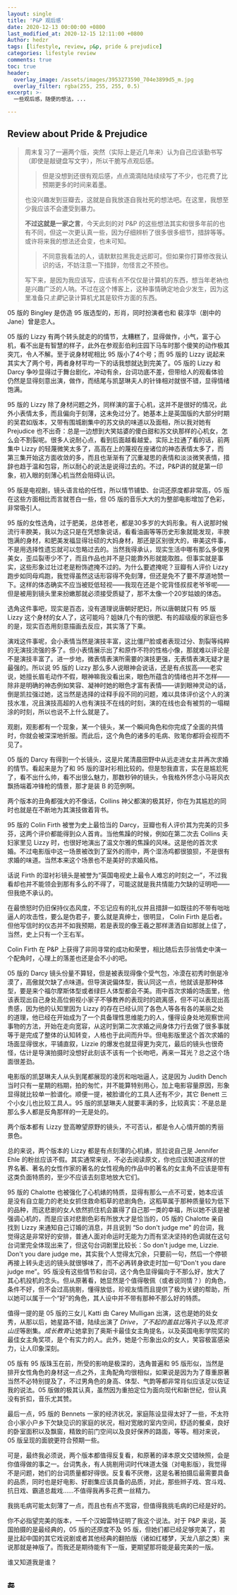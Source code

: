 ```yaml
---
layout: single
title: 'P&P 观后感'
date: 2020-12-13 00:00:00 +0800
last_modified_at: 2020-12-15 12:11:00 +0800
Author: hedzr
tags: [lifestyle, review, p&p, pride & prejudice]
categories: lifestyle review
comments: true
toc: true
header:
  overlay_image: /assets/images/3953273590_704e3899d5_m.jpg
  overlay_filter: rgba(255, 255, 255, 0.5)
excerpt: >-
  一些观后感，随便的想法，...

---
```




## Review about Pride & Prejudice



> 周末复习了一遍两个版，突然（实际上是近几年来）认为自己应该勤书写（即使是敲键盘写文字），所以干脆写点观后感。
>
> > 但是没想到还很有观后感，点点滴滴陆陆续续写了不少，也花费了比预期更多的时间来着墨。
>
> 也没兴趣发到豆瓣去，这就是自我放逐自我社死的想法吧。在这里，我想至少我应该不会遭受到暴力。
>
> **不过这就是一家之言**，今天此刻的对 P&P 的这些想法其实和很多年前的也有不同，但这一次更认真一些，因为仔细辨析了很多很多细节，措辞等等。或许将来我的想法还会变，也未可知。
>
> > 不同意我看法的人，请默默拉黑我走远即可。但如果你打算修改我认识的话，不妨注意一下措辞，勿怪言之不预也。
>
> 写下来，是因为我应该写，应该有点不仅仅是计算机的东西，想当年老衲也是兴趣广泛的人呐。不过在这个博客上，这种事情确定地会少发生，因为这里准备只*主要*记录计算机尤其是软件方面的东西。

05 版的 Bingley 是仿造 95 版选型的，形肖，同时扮演者也和 裴淳华（剧中的 Jane）曾是恋人。

05 版的 Lizzy 有两个转头就走的的情节，太糟糕了，显得做作，小气，富于心机，看不出是有智慧的样子，此外在参观彭伯利庄园下马车时那个傻笑的动作极其突兀，令人不解。至于说身材呢相比 95 版小了4个号；而 95 版的 Lizzy 说起来其实大了两个号，两者身材平均一下的话我想就达到完美了。05 版的 Lizzy 和 Darcy 争吵显得过于舞台剧化，冲动有余，台词功底不差，但带给人的观看体验仍然是显得刻意出演，做作，而结尾与凯瑟琳夫人的针锋相对就很不错，显得情绪饱满。

95 版的 Lizzy 除了身材问题之外，同样演的富于心机，这并不是很好的情况，此外小表情太多，而且偏向于刻薄，这未免过分了。她基本上是英国版的大部分时期的吴君如版本，又带有围城剧集中的苏文纨的味道以及面相，所以我对她有 Prejudice 也不出奇：总是一边想到大笑姑婆的傻白甜和苏文纨那样的心机女，怎么会不割裂呢。很多人说耐心点，看到后面越看越爱。实际上拉通了看的话，前两集中 Lizzy 的轻蔑微笑太多了，高高在上的蔑视在座诸位的神态表情太多了，而第三集开始这方面收敛的多，而且也渐渐有了沉重凝思的表情和淡淡微笑表情，措辞也趋于温和包容，所以耐心的说法是说得过去的。不过，P&P讲的就是第一印象，初入眼的刻薄心机当然会阻碍认识。

95 版是电视剧，镜头语言给的任性，所以情节铺垫、台词还原度都非常高，05 版在这些方面相比而言就苍白一些，但 05 版的音乐大大的为整部电影增加了色彩，非常吸引人。

95 版的女性选角，过于肥美，总体苍老，都是30多岁的大妈形象。有人说那时候流行丰腴美，我以为这只是在凭想象说话，看看油画等等历史形象就能发现，丰腴饱满的身材，和肥美发福显得壮硕的大妈身材，那还是区别很大的，审美这件事，不是用选择性遗忘就可以忽略过去的。当然我得承认，现实生活中哪有那么多俊男美女，歪瓜裂枣少不了，而且作品也并不是只能靠外形就能取胜。但事实就是事实，这些形象过壮过老是粉饰遮掩不过的。为什么要遮掩呢？豆瓣有人评价 Lizzy 跑步如同母鸡跑，我觉得虽然这话形容得不免刻薄，但还是免不了要不厚道地赞一下。这样的体态确实不应当被贬低轻视——我现在还是个驼背怪叔叔老爷爷呢——但是被用到镜头里来扮嫩那就必须接受质疑了，那不太像一个20岁姑娘的体态。

选角这件事吧，现实是百态，没有道理说唐朝好肥妇，所以唐朝就只有 95 版 Lizzy 这个身材的女人了，这可能吗？姐妹几个有的很肥、有的超级瘦的家庭也多的是，现实百态用刻意描画去反应，其实落了下乘。

演戏这件事呢，会小表情当然是演技丰富，这比僵尸脸或者表现过分、割裂等纯粹的无演技流强的多了。但小表情展示出了和原作不符的性格小像，那就难以评论是不是演技丰富了。进一步地，微表情表演所需要的演技更强，无表情表演无疑才是最强的。所以说 95 版的 Lizzy 那么多人说眼神会说话，还是有点拔高——老实说，她擅长眉毛动作不假，眼神嘛我没看出来，眼色所蕴含的情绪也并不怎样——除非是明确的神态例如笑容、凝神时她的眼色才富有表情——讲到眼神灵动的话，倒是凯拉强过她，这当然是选择的诠释手段不同的问题，难以具体评价这个人的演技水准，况且演技高超的人也有演技不在线的时刻，演的在线也会有被剪的一塌糊涂的时刻，所以也说不上什么就是了。

观剧，观影都有一个现象，某一个镜头，某一个瞬间角色和你完成了全面的共情时，你就会被深深地折服。而此后，这个角色的诸多的毛病、败笔你都将会视而不见了。

05 版的 Darcy 有得到一个长镜头，这是片尾清晨田野中从远走进女主并再次求婚的情节。看起来是为了和 95 版的湿衬衫相比较的。但是恕我直言，实在是尴尬死了，看不出什么帅，看不出很么魅力，那数秒钟的镜头，令我格外怀念小马哥风衣飘扬端着冲锋枪的情景，那才是装 B 的范例啊。

两个版本的丑角都强大的不像话，Collins 神父都演的极其好，你在为其尴尬的同时也就是在不断地为其演技做着背书。

95 版的 Colin Firth 被誉为史上最恰当的 Darcy，豆瓣也有人评价其为完美的贝多芬，这两个评价都能得到众人首肯。当他焦躁的时候，例如在第二次去 Collins 夫妇家里见 Lizzy 时，也很好地演出了温文尔雅的焦躁的风味。这是他的首次求婚。不过电影版中这一场景被改到了室外的雨中，两个湿汤鸡都很狼狈，不是很有求婚的味道。当然本来这个场景也不是美好的求婚风格。

话说 Firth 的湿衬衫镜头是被誉为“英国电视史上最令人难忘的时刻之一”，不过我看却也并不能领会到那有多么的不得了，可能这就是我共情能力欠缺的证明吧——但我绝不承认的。

在最愤怒时仍旧保持仪态风度，不忘记应有的礼仪并且措辞一如既往的不带有咄咄逼人的攻击性，要么是伪君子，要么就是真绅士，很明显， Colin Firth 是后者。但他写信时的仪态并不如我预期，若是表现的像王羲之那样潇洒自如那就上佳了，当然，史上只有一个王右军。

Colin Firth 在 P&P 上获得了非同寻常的成功和荣誉，相比随后去莎翁情史中演一个配角时，心理上的落差也还是会不小的吧。

05 版的 Darcy 镜头份量不算轻，但是被表现得像个受气包，冷漠在初秀时倒是冷漠了，高傲就欠缺了点味道。但导演说偏体型，我认同这一点，他就该是那种体型，要是来个福尔摩斯体型或者绿巨人体型都会不美。雨中首次求婚的场面里，他该表现出自己身处高位俯视小家子不够教养的表现时的疏离感，但不可以表现出高贵感，因为他的认知里因为 Lizzy 的存在已经认同了各色人等各有各的美丽之处的道理，他已经在开始成为了一个具备理性思维能力的人，懂得设身处地观察世间事物的方法，开始在走向宽容，从这时到第二次求婚之间身体力行去做了很多事就等于是完成了整体的认知转变，人格也于此间而升华。但电影版里这个首次求婚的场面显得很水，平铺直叙，Lizzie 的爆发也就显得更为突兀，最后的镜头也很奇怪，估计是导演拍摄时没想好此刻该不该有一个长吻吧，再来一耳光？总之这个场面很差劲。

电影版的凯瑟琳夫人从头到尾都展现的凌厉和咄咄逼人，这是因为 Judith Dench 当时只有一星期的档期，拍的匆忙，并不能算特别用心，加上电影容量原因，形象显得就比较单一脸谱化。顺便一提，被脸谱化的工具人还有不少，其它 Benett 三个小女儿也比较工具人。95 版的凯瑟琳夫人就要丰满的多，比较真实：不是总是那么多人都是反角那样的一无是处的。

两个版本都有 Lizzy 登高瞭望原野的镜头，不可否认，都是令人心情开朗的秀丽景色。



总的来说，两个版本的 Lizzy 都是有点刻薄的心机婊，凯拉说自己是 Jennifer Ehle 的粉丝应该不假。其实通常来说，不必去阅读原文，你也应该知道这样的世界名著、著名的女性作家的著名的女性视角的作品中的著名的女主角不应该是带有这类负面特质的，至少不应该去刻意地放大它们。



95 版的 Chalotte 也被强化了心机婊的特质，显得有那么一点不可爱，她本应该是没有自立能力的老处女抓住救命稻草的悲剧角色，这稻草属于那种质量较为低下的品种，而这悲剧的女人依然抓住机会赢得了自己那一类的幸福，所以她不该是被强调心机的，而是应该对悲剧色彩有所放大才是恰当的，05 版的 Chalotte 亲自找到 Lizzy 来通知自己订婚的消息，并且说到 “So don't judge me" 的台词，我觉得这是非常好的安排，普通人面对命运时无能为力而有坚决坚持的色调就在这句台词里完全体现出来了，但这句台词剧里比较长：So don't judge me, Lizzie. Don't you dare judge me，其实我个人觉得太冗余，只要前一句，然后一个停顿再接上转头走远的镜头就很够味了，而不必再转身欲走时加一句“Don't you dare judge me”。95 版没有这些情节和台词，这个角色显得偏向于不那么好，放大了其心机投机的念头。但从原著看，她显然是个值得敬佩（或者说同情？）的角色，条件不好，但不会过高挑剔，懂得放低，珍视友情而且提供了极为关键的帮助，所以她可以属于一个“好”的角色，其人设中并不带有那种不那么好的特质。

值得一提的是 05 版的三女儿 Katti 由 Carey Mulligan 出演，这也是她的处女秀，从那以后，她星路不错，陆续出演了 *Drive*，*了不起的盖兹比*等片子以及*荒凉山庄*等剧集。*成长教育*让她拿到了奥斯卡最佳女主角提名，以及英国电影学院奖的最佳女主角奖项，是个有实力的人。此外，她是个形象出众的女人，笑容极富感染力，让人印象深刻。

05 版有 95 版珠玉在前，所受的影响是极深的，选角普遍和 95 版形似，当然是排开女性角色的身材这一点之外，主角配角均很相似，如果说是因为为了尊重原著当然不必特别提及了，不过男角色的身高、体型、气韵等都非常肖似应该足以佐证我的说法。05 版做的极其认真，虽然因为重拍定位为面向现代和新世纪，但认真没有折扣，音乐尤其赞。



最后一点，95 版的 Bennets 一家的经济状况，家庭陈设显得太好了一些，不太符合小家小户乡下欠缺见识的家庭的状况，相对宽敞的室内空间，舒适的餐桌，良好的卧室面积以及飘窗，精致的前门空间以及良好保养的路面，等等。相对来说，05 版呈现的面貌更符合预期一些。



可是，最终我必须说，两个版本都值得反复看，和原著的译本原文交错映照，会是你值得做的事之一。台词隽永，有人挑剔用词时代味道太强（对电影版），我觉得不是问题，她们的台词质量都好得很。反复看不厌倦，这是名著拍摄后最需要具备的品质，同时也是好电影、好剧集应该具备的品质，对此，那些辫子戏、宫斗戏、抗日戏、霸道总裁戏……不值得我再多花费一丝精力。

我挑毛病可能太刻薄了一点，而且也有点不宽容，但值得我挑毛病的已经是好的。

你不必指望完美的版本，一千个汉姆雷特证明了我这个说法。对于 P&P 来说，英国拍摄的是最经典的，05 版的还原度不及 95 版，但她们都已经足够完美了，若是比起中国的其它戏说剧或者其他经典的翻拍版（诸如红楼梦，天龙八部之类）来说那就是神版了。而我还是期待能有下一版，更期望那将能是最完美的一版。

谁又知道我是谁？







## 🔚



